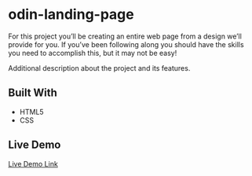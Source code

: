 # odin-landing-page

For this project you’ll be creating an entire web page from a design we’ll provide for you. If you’ve been following along you should have the skills you need to accomplish this, but it may not be easy!

Additional description about the project and its features.

## Built With

- HTML5
- CSS

## Live Demo

[Live Demo Link](https://makspayne.github.io/odin-landing-page/)
